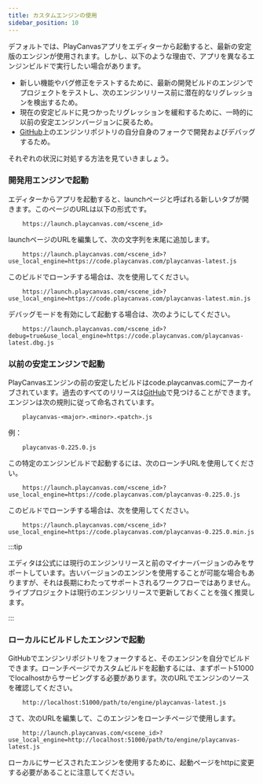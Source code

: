 ```yaml
---
title: カスタムエンジンの使用
sidebar_position: 10
---
```


デフォルトでは、PlayCanvasアプリをエディターから起動すると、最新の安定版のエンジンが使用されます。しかし、以下のような理由で、アプリを異なるエンジンビルドで実行したい場合があります。

* 新しい機能やバグ修正をテストするために、最新の開発ビルドのエンジンでプロジェクトをテストし、次のエンジンリリース前に潜在的なリグレッションを検出するため。
* 現在の安定ビルドに見つかったリグレッションを緩和するために、一時的に以前の安定エンジンバージョンに戻るため。
* [GitHub][1]上のエンジンリポジトリの自分自身のフォークで開発およびデバッグするため。

それぞれの状況に対処する方法を見ていきましょう。

### 開発用エンジンで起動

エディターからアプリを起動すると、launchページと呼ばれる新しいタブが開きます。このページのURLは以下の形式です。

```
    https://launch.playcanvas.com/<scene_id>
```

launchページのURLを編集して、次の文字列を末尾に追加します。

```
    https://launch.playcanvas.com/<scene_id>?use_local_engine=https://code.playcanvas.com/playcanvas-latest.js
```

このビルドでローンチする場合は、次を使用してください。

```
    https://launch.playcanvas.com/<scene_id>?use_local_engine=https://code.playcanvas.com/playcanvas-latest.min.js
```

デバッグモードを有効にして起動する場合は、次のようにしてください。

```
    https://launch.playcanvas.com/<scene_id>?debug=true&use_local_engine=https://code.playcanvas.com/playcanvas-latest.dbg.js
```

### 以前の安定エンジンで起動

PlayCanvasエンジンの前の安定したビルドはcode.playcanvas.comにアーカイブされています。過去のすべてのリリースは[GitHub][2]で見つけることができます。エンジンは次の規則に従って命名されています。

```
    playcanvas-<major>.<minor>.<patch>.js
```

例：

```
    playcanvas-0.225.0.js
```

この特定のエンジンビルドで起動するには、次のローンチURLを使用してください。

```
    https://launch.playcanvas.com/<scene_id>?use_local_engine=https://code.playcanvas.com/playcanvas-0.225.0.js
```

このビルドでローンチする場合は、次を使用してください。

```
    https://launch.playcanvas.com/<scene_id>?use_local_engine=https://code.playcanvas.com/playcanvas-0.225.0.min.js
```

:::tip

エディタは公式には現行のエンジンリリースと前のマイナーバージョンのみをサポートしています。古いバージョンのエンジンを使用することが可能な場合もありますが、それは長期にわたってサポートされるワークフローではありません。ライブプロジェクトは現行のエンジンリリースで更新しておくことを強く推奨します。

:::

### ローカルにビルドしたエンジンで起動

GitHubでエンジンリポジトリをフォークすると、そのエンジンを自分でビルドできます。ローンチページでカスタムビルドを起動するには、まずポート51000でlocalhostからサービングする必要があります。次のURLでエンジンのソースを確認してください。

```
    http://localhost:51000/path/to/engine/playcanvas-latest.js
```

さて、次のURLを編集して、このエンジンをローンチページで使用します。

```
    http://launch.playcanvas.com/<scene_id>?use_local_engine=http://localhost:51000/path/to/engine/playcanvas-latest.js
```

ローカルにサービスされたエンジンを使用するために、起動ページをhttpに変更する必要があることに注意してください。

[1]: https://github.com/playcanvas/engine
[2]: https://github.com/playcanvas/engine/releases
